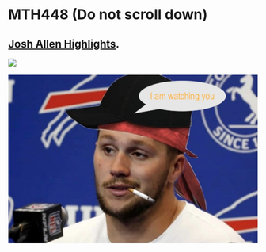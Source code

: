 # MTH448 (Do not scroll down)


## [Josh Allen Highlights](https://youtu.be/a3Z7zEc7AXQ).
[![](https://markdown-videos.deta.dev/youtube/E-nZKszuh_w)](https://youtu.be/a3Z7zEc7AXQ)

![1](https://github.com/githuberuser/MTH448/blob/main/JA.jpeg)
